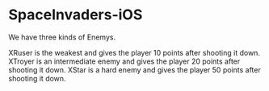 SpaceInvaders-iOS
=================

We have three kinds of Enemys.

XRuser is the weakest and gives the player 10 points after shooting it down.
XTroyer is an intermediate enemy and gives the player 20 points after shooting it down. 
XStar is a hard enemy and gives the player 50 points after shooting it down. 
